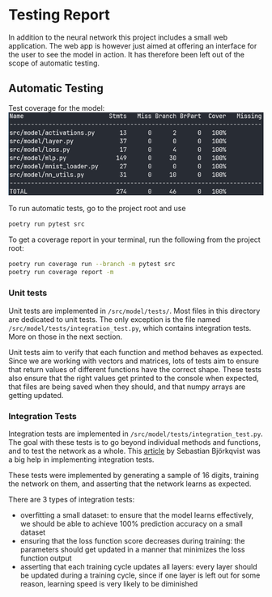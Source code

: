 # Testing Report

In addition to the neural network this project includes a small web application. The web app is however just aimed at offering an interface for the user to see the model in action. It has therefore been left out of the scope of automatic testing.

## Automatic Testing

Test coverage for the model:
![test coverage](./test_coverage.png)

To run automatic tests, go to the project root and use

```bash
poetry run pytest src
```

To get a coverage report in your terminal, run the following from the project root:

```bash
poetry run coverage run --branch -m pytest src
poetry run coverage report -m
```

### Unit tests

Unit tests are implemented in `/src/model/tests/`.
Most files in this directory are dedicated to unit tests.
The only exception is the file named `/src/model/tests/integration_test.py`,
which contains integration tests. More on those in the next section.

Unit tests aim to verify that each function and method behaves as expected.
Since we are working with vectors and matrices, lots of tests aim to ensure that return values of different functions have the correct shape.
These tests also ensure that the right values get printed to the console when expected, that files are being saved when they should, and that numpy arrays are getting updated.

### Integration Tests

Integration tests are implemented in `/src/model/tests/integration_test.py`.
The goal with these tests is to go beyond individual methods and functions, and to test the network as a whole.
This [article](https://www.sebastianbjorkqvist.com/blog/writing-automated-tests-for-neural-networks/) by Sebastian Björkqvist was a big help in implementing integration tests.

These tests were implemented by generating a sample of 16 digits, training the network on them, and asserting that the network learns as expected.

There are 3 types of integration tests:

- overfitting a small dataset: to ensure that the model learns effectively, we should be able to achieve 100% prediction accuracy on a small dataset
- ensuring that the loss function score decreases during training: the parameters should get updated in a manner that minimizes the loss function output
- asserting that each training cycle updates all layers: every layer should be updated during a training cycle, since if one layer is left out for some reason, learning speed is very likely to be diminished
